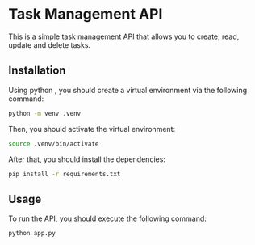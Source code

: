 # Task Management API

This is a simple task management API that allows you to create, read, update and delete tasks.

## Installation
Using python , you should create a virtual environment via the following command:
```bash
python -m venv .venv
```
Then, you should activate the virtual environment:
```bash
source .venv/bin/activate
```
After that, you should install the dependencies:
```bash
pip install -r requirements.txt
```

## Usage
To run the API, you should execute the following command:
```bash
python app.py
```